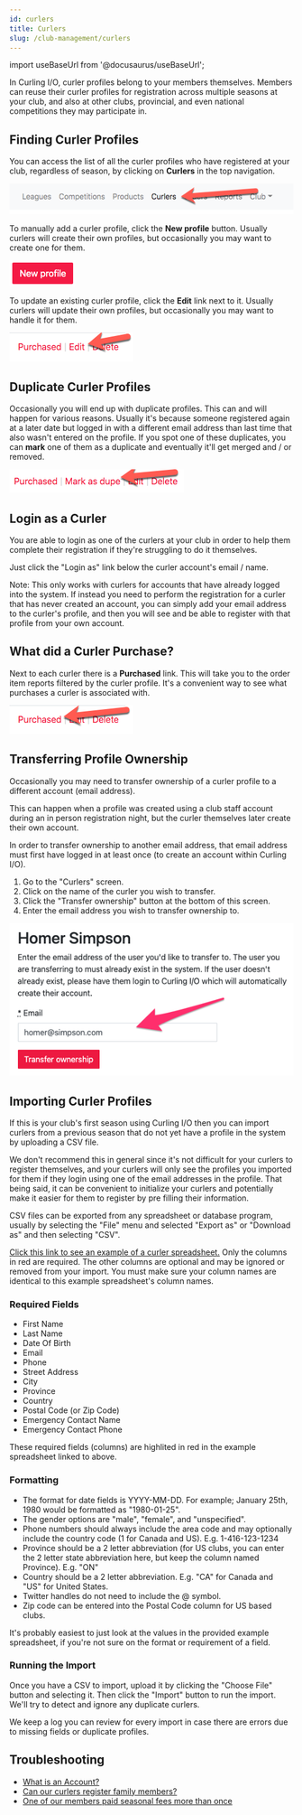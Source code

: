 ```yaml
---
id: curlers
title: Curlers
slug: /club-management/curlers
---
```

import useBaseUrl from '@docusaurus/useBaseUrl';

In Curling I/O, curler profiles belong to your members themselves.
Members can reuse their curler profiles for registration across multiple seasons at your club, and also at other clubs, provincial, and even national competitions they may participate in.

## Finding Curler Profiles

You can access the list of all the curler profiles who have registered at your club, regardless of season, by clicking on **Curlers** in the top navigation.

![Curlers Navigation](/img/docs/club-management/curlers/navigation.png)

To manually add a curler profile, click the **New profile** button.
Usually curlers will create their own profiles, but occasionally you may want to create one for them.

![New](/img/docs/club-management/curlers/new.png)

To update an existing curler profile, click the **Edit** link next to it.
Usually curlers will update their own profiles, but occasionally you may want to handle it for them.

![Edit](/img/docs/club-management/shared/edit.png)


## Duplicate Curler Profiles

Occasionally you will end up with duplicate profiles. This can and will happen for various reasons.
Usually it's because someone registered again at a later date but logged in with a different email address than last time that also wasn't entered on the profile.
If you spot one of these duplicates, you can **mark** one of them as a duplicate and eventually it'll get merged and / or removed.

![Mark as Duplicate](/img/docs/club-management/curlers/mark-as-dupe.png)


## Login as a Curler

You are able to login as one of the curlers at your club in order to help them complete their registration if they're struggling to do it themselves.

Just click the "Login as" link below the curler account's email / name.

Note: This only works with curlers for accounts that have already logged into the system.
If instead you need to perform the registration for a curler that has never created an account, you can simply add your email address to the curler's profile,
and then you will see and be able to register with that profile from your own account.


## What did a Curler Purchase?

Next to each curler there is a **Purchased** link.
This will take you to the order item reports filtered by the curler profile.
It's a convenient way to see what purchases a curler is associated with.

![Purchased](/img/docs/club-management/shared/purchased.png)


## Transferring Profile Ownership

Occasionally you may need to transfer ownership of a curler profile to a different account (email address).

This can happen when a profile was created using a club staff account during an in person registration night, but the curler themselves later create their own account.

In order to transfer ownership to another email address, that email address must first have logged in at least once (to create an account within Curling I/O).

1. Go to the "Curlers" screen.
2. Click on the name of the curler you wish to transfer.
3. Click the "Transfer ownership" button at the bottom of this screen.
4. Enter the email address you wish to transfer ownership to.

![Transfer Curler](/img/docs/club-management/curlers/transfer_curler.png)


## Importing Curler Profiles

If this is your club's first season using Curling I/O then you can import curlers from a previous season that do not yet have a profile in the system by uploading a CSV file.

We don't recommend this in general since it's not difficult for your curlers to register themselves, and
your curlers will only see the profiles you imported for them if they login using one of the email addresses in the profile.
That being said, it can be convenient to initialize your curlers and potentially make it easier for them to register by pre filling their information.

CSV files can be exported from any spreadsheet or database program, usually by selecting the "File" menu and selected "Export as" or "Download as" and then selecting "CSV".

[Click this link to see an example of a curler spreadsheet.](https://docs.google.com/spreadsheets/d/1-smgG2v8atZySX68hwoP-gaDJGvD0sGl3_GHZ7XTrtk/edit?usp=sharing)
Only the columns in red are required. The other columns are optional and may be ignored or removed from your import.
You must make sure your column names are identical to this example spreadsheet's column names.


### Required Fields
- First Name
- Last Name
- Date Of Birth
- Email
- Phone
- Street Address
- City
- Province
- Country
- Postal Code (or Zip Code)
- Emergency Contact Name
- Emergency Contact Phone

These required fields (columns) are highlited in red in the example spreadsheet linked to above.

### Formatting
- The format for date fields is YYYY-MM-DD. For example; January 25th, 1980 would be formatted as "1980-01-25".
- The gender options are "male", "female", and "unspecified".
- Phone numbers should always include the area code and may optionally include the country code (1 for Canada and US). E.g. 1-416-123-1234
- Province should be a 2 letter abbreviation (for US clubs, you can enter the 2 letter state abbreviation here, but keep the column named Province). E.g. "ON"
- Country should be a 2 letter abbreviation. E.g. "CA" for Canada and "US" for United States.
- Twitter handles do not need to include the @ symbol.
- Zip code can be entered into the Postal Code column for US based clubs.

It's probably easiest to just look at the values in the provided example spreadsheet, if you're not sure on the format or requirement of a field.


### Running the Import

Once you have a CSV to import, upload it by clicking the "Choose File" button and selecting it.
Then click the "Import" button to run the import.
We'll try to detect and ignore any duplicate curlers.

We keep a log you can review for every import in case there are errors due to missing fields or duplicate profiles.


## Troubleshooting

- [What is an Account?](/docs/getting-started/faq#what-is-an-account)
- [Can our curlers register family members?](/docs/getting-started/faq#can-our-curlers-register-family-members)
- [One of our members paid seasonal fees more than once](/docs/getting-started/faq#one-of-our-members-paid-seasonal-fees-more-than-once)
